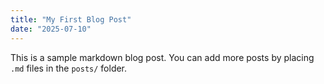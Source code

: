 ```yaml
---
title: "My First Blog Post"
date: "2025-07-10"
---
```


This is a sample markdown blog post. You can add more posts by placing `.md` files in the `posts/` folder.
